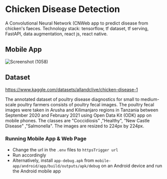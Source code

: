 # Chicken Disease Detection


A Convolutional Neural Network (CNWeb app to predict disease from chicken's faeces. Technology stack: tensorflow, tf dataset, tf serving, FastAPI, data augmentation, react js, react native.

## Mobile App

![Screenshot (1058)](https://github.com/HarshCodesToo/Chicken_Disease_detector/assets/139002774/7dc3c9a6-5230-44d5-980d-5f6a7c1ddc74)


## Dataset
https://www.kaggle.com/datasets/allandclive/chicken-disease-1

The annotated dataset of poultry disease diagnostics for small to medium-scale poultry farmers consists of poultry fecal images. The poultry fecal images were taken in Arusha and Kilimanjaro regions in Tanzania between September 2020 and February 2021 using Open Data Kit (ODK) app on mobile phones. The classes are "Coccidiosis" ,"Healthy", "New Castle Disease" ,"Salmonella". The images are resized to 224px by 224px.

### Running Mobile App & Web Page
- Change the url in the ```.env``` files to ```httpsTrigger url```
- Run accordingly
- Alternatively, install ```app-debug.apk``` from ```mobile-app/android/app/build/outputs/apk/debug``` on an Android device and run the Android mobile app


